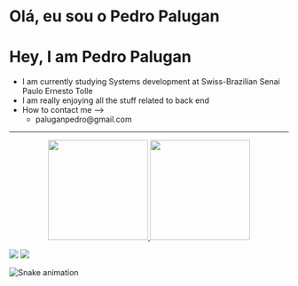 <h1>Olá, eu sou o Pedro Palugan</h1>
<h1>Hey, I am Pedro Palugan</h1>

<ul>
  <li>I am currently studying Systems development at Swiss-Brazilian Senai Paulo Ernesto Tolle</li>
  <li>I am really enjoying all the stuff related to back end</li>
  <li>How to contact me -->
    <ul><li>paluganpedro@gmail.com</li></ul>
  </li>
  
</ul>


<hr>
<div align="center" display="flex">
  <a href="https://github.com/pedropalugan">
  <img height="180em" src="https://github-readme-stats.vercel.app/api?username=pedropalugan&show_icons=true&theme=dracula&include_all_commits=true&count_private=true"/>
  <img height="180em" src="https://github-readme-stats.vercel.app/api/top-langs/?username=pedropalugan&layout=compact&langs_count=7&theme=dracula"/>
</div>
  
 <a href="https://www.instagram.com/pe_palugan/" target="_blank"><img src="https://img.shields.io/badge/-Instagram-%23E4405F?style=for-the-badge&logo=instagram&logoColor=white" target="_blank"></a>
  <a href="https://www.linkedin.com/in/pedro-palugan-618a00219/" target="_blank"><img src="https://img.shields.io/badge/-LinkedIn-%230077B5?style=for-the-badge&logo=linkedin&logoColor=white" target="_blank"></a> 
  

  ![Snake animation](https://github.com/pedropalugan/pedropalugan/blob/output/github-contribution-grid-snake.svg)
